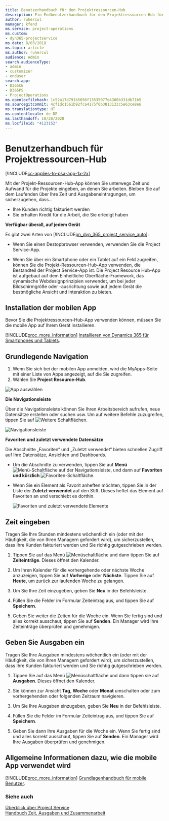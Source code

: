 ```yaml
---
title: Benutzerhandbuch für den Projektressourcen-Hub
description: Ein Endbenutzerhandbuch für den Projektressourcen-Hub für Project Service
author: ruhercul
manager: kfend
ms.service: project-operations
ms.custom:
- dyn365-projectservice
ms.date: 8/03/2018
ms.topic: article
ms.author: ruhercul
audience: Admin
search.audienceType:
- admin
- customizer
- enduser
search.app:
- D365CE
- D365PS
- ProjectOperations
ms.openlocfilehash: 1c52a17d791b5656f13535077e4300b331db71b5
ms.sourcegitcommit: 4cf1dc1561b92fca4175f0b3813133c5e63ce8e6
ms.translationtype: HT
ms.contentlocale: de-DE
ms.lasthandoff: 10/28/2020
ms.locfileid: "4123152"
---
```

# <a name="user-guide-for-project-resource-hub"></a>Benutzerhandbuch für Projektressourcen-Hub

[!INCLUDE[cc-applies-to-psa-app-1x-2x](../includes/cc-applies-to-psa-app-1x-2x.md)]

Mit der Projekt-Ressourcen-Hub-App können Sie unterwegs Zeit und Aufwand für die Projekte eingeben, an denen Sie arbeiten. Bleiben Sie auf dem Laufenden über Ihre Zeit und Ausgabeneintragungen, um sicherzugehen, dass…

- Ihre Kunden richtig fakturiert werden
- Sie erhalten Kredit für die Arbeit, die Sie erledigt haben

**Verfügbar überall, auf jedem Gerät**

Es gibt zwei Arten von [!INCLUDE[pn_dyn_365_project_service_auto](../includes/pn-dyn-365-project-service-auto.md)]: 

- Wenn Sie einen Destopbrowser verwenden, verwenden Sie die Project Service-App. 

- Wenn Sie über ein Smartphone oder ein Tablet auf ein Feld zugreifen, können Sie die Projekt-Ressourcen-Hub-App verwenden, die Bestandteil der Project Service-App ist. Die Project Resource Hub-App ist aufgebaut auf dem Einheitliche Oberfläche-Framework, das dynamische Webdesignprinzipien verwendet, um bei jeder Bildschirmgröße oder -ausrichtung sowie auf jedem Gerät die bestmögliche Ansicht und Interaktion zu bieten. 


## <a name="install-the-mobile-app"></a>Installation der mobilen App
Bevor Sie die Projektressourcen-Hub-App verwenden können, müssen Sie die mobile App auf Ihrem Gerät installieren. 

[!INCLUDE[proc_more_information](../includes/proc-more-information.md)] [Installieren von Dynamics 365 für Smartphones und Tablets](https://docs.microsoft.com/dynamics365/mobile-app/install-dynamics-365-for-phones-and-tablets).

## <a name="basic-navigation"></a>Grundlegende Navigation
1.  Wenn Sie sich bei der mobilen App anmelden, wird die MyApps-Seite mit einer Liste von Apps angezeigt, auf die Sie zugreifen. 
2.  Wählen Sie **Project Resource-Hub**.

![App auswählen](media/chooseApp_1.png "App auswählen")

**Die Navigationsleiste**

Über die Navigationsleiste können Sie Ihren Arbeitsbereich aufrufen, neue Datensätze erstellen oder suchen usw. Um auf weitere Befehle zuzugreifen, tippen Sie auf ![Weitere Schaltflächen](media/MoreButton.png "Schaltfläche &quot;Mehr&quot;").

![Navigationsleiste](media/NavBar_2.png "Navigationsleiste")

**Favoriten und zuletzt verwendete Datensätze**

Die Abschnitte „Favoriten“ und „Zuletzt verwendet“ bieten schnellen Zugriff auf Ihre Datensätze, Ansichten und Dashboards. 

- Um die Abschnitte zu verwenden, tippen Sie auf **Menü** ![Menü-Schaltfläche](media/MenuButton.png "Menüschaltfläche") auf der Navigationsleiste, und dann auf **Favoriten und kürzlich** ![Favoriten-Schaltfläche](media/FavButton.png "Favoriten-Schaltfläche").

- Wenn Sie ein Element als Favorit anheften möchten, tippen Sie in der Liste der **Zuletzt verwendet** auf den Stift. Dieses heftet das Element auf Favoriten an und verschiebt es dorthin.

  ![Favoriten und zuletzt verwendete Elemente](media/Favs_3.png "Favoriten und zuletzt verwendete Elemente")
 
## <a name="enter-time"></a>Zeit eingeben
Tragen Sie Ihre Stunden mindestens wöchentlich ein (oder mit der Häufigkeit, die von Ihren Managern gefordert wird), um sicherzustellen, dass Ihre Kunden fakturiert werden und Sie richtig gutgeschrieben werden.

1. Tippen Sie auf das Menü ![Menüschaltfläche](media/MenuButton.png "Menüschaltfläche") und dann tippen Sie auf **Zeiteinträge**. Dieses öffnet den Kalender.

2. Um Ihren Kalender für die vorhergehende oder nächste Woche anzuzeigen, tippen Sie auf **Vorherige** oder **Nächste**. Tippen Sie auf **Heute**, um zurück zur laufenden Woche zu gelangen.

3. Um Sie Ihre Zeit einzugeben, geben Sie **Neu** in der Befehlsleiste. 

4. Füllen Sie die Felder im Formular Zeiteintrag aus, und tippen Sie auf **Speichern**.

5. Geben Sie weiter die Zeiten für die Woche ein. Wenn Sie fertig sind und alles korrekt ausschaut, tippen Sie auf **Senden**. Ein Manager wird Ihre Zeiteinträge überprüfen und genehmigen.

## <a name="enter-expenses"></a>Geben Sie Ausgaben ein 
Tragen Sie Ihre Ausgaben mindestens wöchentlich ein (oder mit der Häufigkeit, die von Ihren Managern gefordert wird), um sicherzustellen, dass Ihre Kunden fakturiert werden und Sie richtig gutgeschrieben werden.

1. Tippen Sie auf das Menü ![Menüschaltfläche](media/MenuButton.png "Menüschaltfläche") und dann tippen sie auf **Ausgaben**. Dieses öffnet den Kalender.

2. Sie können zur Ansicht **Tag**, **Woche** oder **Monat** umschalten oder zum vorhergehenden oder folgenden Zeitraum navigieren. 

3. Um Sie Ihre Ausgaben einzugeben, geben Sie **Neu** in der Befehlsleiste. 

4. Füllen Sie die Felder im Formular Zeiteintrag aus, und tippen Sie auf **Speichern**.

5. Geben Sie dann Ihre Ausgaben für die Woche ein. Wenn Sie fertig sind und alles korrekt ausschaut, tippen Sie auf **Senden**. Ein Manager wird Ihre Ausgaben überprüfen und genehmigen.

## <a name="general-information-on-how-to-use-the-mobile-app"></a>Allgemeine Informationen dazu, wie die mobile App verwendet wird 
[!INCLUDE[proc_more_information](../includes/proc-more-information.md)] [Grundlagenhandbuch für mobile Benutzer](https://docs.microsoft.com/dynamics365/mobile-app/dynamics-365-phones-tablets-users-guide).

### <a name="see-also"></a>Siehe auch  
 [Überblick über Project Service](../psa/overview.md)   
 [Handbuch Zeit, Ausgaben und Zusammenarbeit](../psa/time-expense-collaboration-guide.md)   
 
